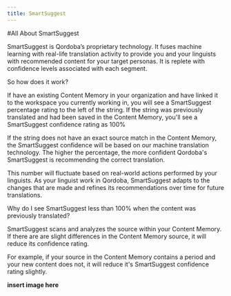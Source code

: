 ```yaml
---
title: SmartSuggest
---
```


#All About SmartSuggest

SmartSuggest is Qordoba’s proprietary technology. It fuses machine learning with real-life translation activity to provide you and your linguists with recommended content for your target personas. It is replete with confidence levels associated with each segment.


So how does it work?
 
If have an existing Content Memory in your organization and have linked it to the workspace you currently working in, you will see a SmartSuggest percentage rating to the left of the string. If the string was previously translated and had been saved in the Content Memory, you'll see a SmartSuggest confidence rating as 100%

If the string does not have an exact source match in the Content Memory, the SmartSuggest confidence will be based on our machine translation technology. The higher the percentage, the more confident Qordoba's SmartSuggest is recommending the correct translation.

This number will fluctuate based on real-world actions performed by your linguists. As your linguist work in Qordoba, SmartSuggest adapts to the changes that are made and refines its recommendations over time for future translations. 

Why do I see SmartSuggest less than 100% when the content was previously translated?

SmartSuggest scans and analyzes the source within your Content Memory. If there are are slight differences in the Content Memory source, it will reduce its confidence rating. 

For example, if your source in the Content Memory contains a period and your new content does not, it will reduce it's SmartSuggest confidence rating slightly.

**insert image here**
